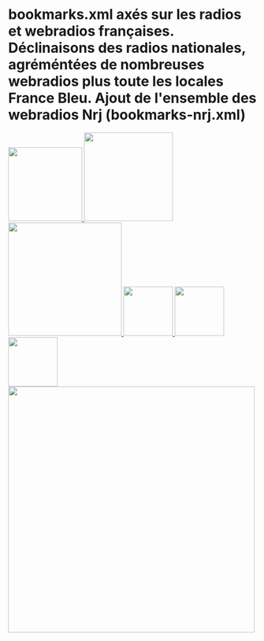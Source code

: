# bookmarks.xml axés sur les radios et webradios françaises. Déclinaisons des radios nationales, agréméntées de nombreuses webradios plus toute les locales France Bleu. Ajout de l'ensemble des webradios Nrj (bookmarks-nrj.xml)

<a href="http://zupimages.net/up/16/20/jl7s.png"><img  src="http://zupimages.net/up/16/20/jl7s.png" width="150" />
<a href="http://zupimages.net/up/16/17/msll.png"><img  src="http://zupimages.net/up/16/17/msll.png" width="180" />
<a href="http://zupimages.net/up/16/17/cdiu.png"><img  src="http://zupimages.net/up/16/17/cdiu.png" width="230" />
<a href="http://zupimages.net/up/16/17/qyj0.png"><img  src="http://zupimages.net/up/16/17/qyj0.png" width="100" />
<a href="http://zupimages.net/up/16/17/3ho4.png"><img  src="http://zupimages.net/up/16/17/3ho4.png" width="100" />
<a href="http://zupimages.net/up/16/17/quc3.png"><img  src="http://zupimages.net/up/16/17/quc3.png" width="100" />
<a href="http://zupimages.net/up/16/23/jh44.png"><img  src="http://zupimages.net/up/16/23/jh44.png" width="500" />
